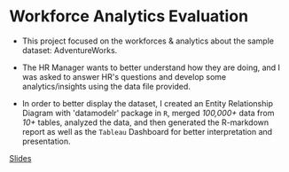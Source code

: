 # Workforce Analytics Evaluation
* This project focused on the workforces &amp; analytics about the sample dataset: AdventureWorks. 

* The HR Manager wants to better understand how they are doing, and I was asked to answer HR's questions and develop some analytics/insights using the data file provided. 

* In order to better display the dataset, I created an Entity Relationship Diagram with 'datamodelr' package in `R`, merged *100,000+* data from *10+* tables, analyzed the data, and then generated the R-markdown report as well as the `Tableau` Dashboard for better interpretation and presentation.


[Slides](https://docs.google.com/presentation/d/1F6G-Letqf0T90XLgDW9eadNMgA5lR2meZ6erilowV_g/edit?usp=sharing)
